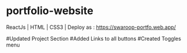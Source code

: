 # portfolio-website
ReactJs | HTML | CSS3 | Deploy as : https://swaroop-portfo.web.app/

#Updated Project Section
#Added Links to all buttons
#Created Toggles menu
